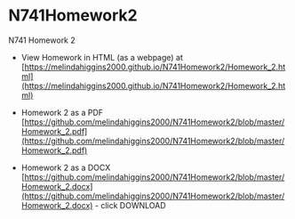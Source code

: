 # N741Homework2

N741 Homework 2

* View Homework in HTML (as a webpage) at [https://melindahiggins2000.github.io/N741Homework2/Homework_2.html](https://melindahiggins2000.github.io/N741Homework2/Homework_2.html)

* Homework 2 as a PDF [https://github.com/melindahiggins2000/N741Homework2/blob/master/Homework_2.pdf](https://github.com/melindahiggins2000/N741Homework2/blob/master/Homework_2.pdf)

* Homework 2 as a DOCX [https://github.com/melindahiggins2000/N741Homework2/blob/master/Homework_2.docx](https://github.com/melindahiggins2000/N741Homework2/blob/master/Homework_2.docx) - click DOWNLOAD
